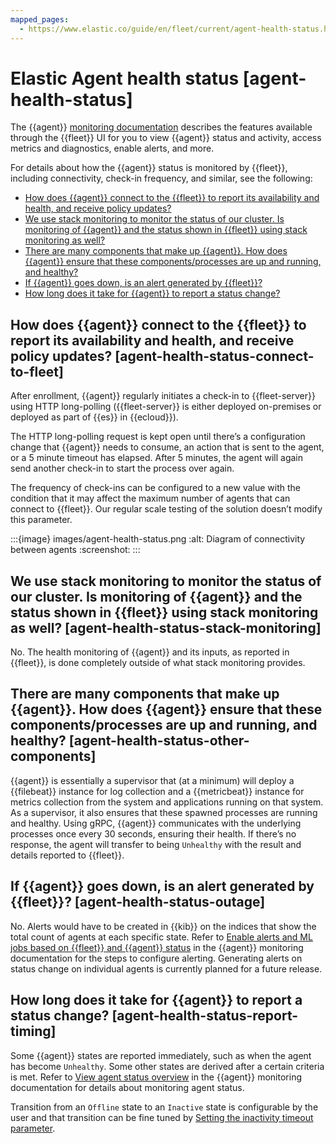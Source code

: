 ```yaml
---
mapped_pages:
  - https://www.elastic.co/guide/en/fleet/current/agent-health-status.html
---
```


# Elastic Agent health status [agent-health-status]

The {{agent}} [monitoring documentation](/reference/fleet/monitor-elastic-agent.md) describes the features available through the {{fleet}} UI for you to view {{agent}} status and activity, access metrics and diagnostics, enable alerts, and more.

For details about how the {{agent}} status is monitored by {{fleet}}, including connectivity, check-in frequency, and similar, see the following:

* [How does {{agent}} connect to the {{fleet}} to report its availability and health, and receive policy updates?](#agent-health-status-connect-to-fleet)
* [We use stack monitoring to monitor the status of our cluster. Is monitoring of {{agent}} and the status shown in {{fleet}} using stack monitoring as well?](#agent-health-status-stack-monitoring)
* [There are many components that make up {{agent}}. How does {{agent}} ensure that these components/processes are up and running, and healthy?](#agent-health-status-other-components)
* [If {{agent}} goes down, is an alert generated by {{fleet}}?](#agent-health-status-outage)
* [How long does it take for {{agent}} to report a status change?](#agent-health-status-report-timing)


## How does {{agent}} connect to the {{fleet}} to report its availability and health, and receive policy updates? [agent-health-status-connect-to-fleet]

After enrollment, {{agent}} regularly initiates a check-in to {{fleet-server}} using HTTP long-polling ({{fleet-server}} is either deployed on-premises or deployed as part of {{es}} in {{ecloud}}).

The HTTP long-polling request is kept open until there’s a configuration change that {{agent}} needs to consume, an action that is sent to the agent, or a 5 minute timeout has elapsed. After 5 minutes, the agent will again send another check-in to start the process over again.

The frequency of check-ins can be configured to a new value with the condition that it may affect the maximum number of agents that can connect to {{fleet}}. Our regular scale testing of the solution doesn’t modify this parameter.

:::{image} images/agent-health-status.png
:alt: Diagram of connectivity between agents
:screenshot:
:::


## We use stack monitoring to monitor the status of our cluster. Is monitoring of {{agent}} and the status shown in {{fleet}} using stack monitoring as well? [agent-health-status-stack-monitoring]

No. The health monitoring of {{agent}} and its inputs, as reported in {{fleet}}, is done completely outside of what stack monitoring provides.


## There are many components that make up {{agent}}. How does {{agent}} ensure that these components/processes are up and running, and healthy? [agent-health-status-other-components]

{{agent}} is essentially a supervisor that (at a minimum) will deploy a {{filebeat}} instance for log collection and a {{metricbeat}} instance for metrics collection from the system and applications running on that system. As a supervisor, it also ensures that these spawned processes are running and healthy. Using gRPC, {{agent}} communicates with the underlying processes once every 30 seconds, ensuring their health. If there’s no response, the agent will transfer to being `Unhealthy` with the result and details reported to {{fleet}}.


## If {{agent}} goes down, is an alert generated by {{fleet}}? [agent-health-status-outage]

No. Alerts would have to be created in {{kib}} on the indices that show the total count of agents at each specific state. Refer to [Enable alerts and ML jobs based on {{fleet}} and {{agent}} status](/reference/fleet/monitor-elastic-agent.md#fleet-alerting) in the {{agent}} monitoring documentation for the steps to configure alerting. Generating alerts on status change on individual agents is currently planned for a future release.


## How long does it take for {{agent}} to report a status change? [agent-health-status-report-timing]

Some {{agent}} states are reported immediately, such as when the agent has become `Unhealthy`. Some other states are derived after a certain criteria is met. Refer to [View agent status overview](/reference/fleet/monitor-elastic-agent.md#view-agent-status) in the {{agent}} monitoring documentation for details about monitoring agent status.

Transition from an `Offline` state to an `Inactive` state is configurable by the user and that transition can be fine tuned by [Setting the inactivity timeout parameter](/reference/fleet/set-inactivity-timeout.md).

